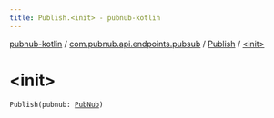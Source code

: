 ```yaml
---
title: Publish.<init> - pubnub-kotlin
---
```


[pubnub-kotlin](../../index.html) / [com.pubnub.api.endpoints.pubsub](../index.html) / [Publish](index.html) / [&lt;init&gt;](./-init-.html)

# &lt;init&gt;

`Publish(pubnub: `[`PubNub`](../../com.pubnub.api/-pub-nub/index.html)`)`